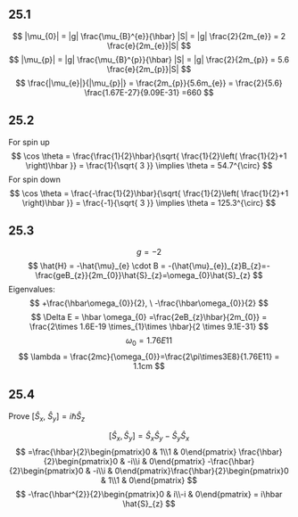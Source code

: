 ## 25.1
$$
|\mu_{0}| = |g| \frac{\mu_{B}^{e}}{\hbar} |S| = |g| \frac{2}{2m_{e}} = 2 \frac{e}{2m_{e}}|S|
$$
$$
|\mu_{p}| = |g| \frac{\mu_{B}^{p}}{\hbar} |S| = |g| \frac{2}{2m_{p}} = 5.6 \frac{e}{2m_{p}}|S|
$$
$$
\frac{|\mu_{e}|}{|\mu_{p}|} = \frac{2m_{p}}{5.6m_{e}} = \frac{2}{5.6} \frac{1.67E-27}{9.09E-31} =660
$$

## 25.2 
For spin up
$$
\cos \theta = \frac{\frac{1}{2}\hbar}{\sqrt{ \frac{1}{2}\left( \frac{1}{2}+1 \right)\hbar }} = \frac{1}{\sqrt{ 3 }} \implies \theta = 54.7^{\circ}
$$
For spin down 
$$
\cos \theta = \frac{-\frac{1}{2}\hbar}{\sqrt{ \frac{1}{2}\left( \frac{1}{2}+1 \right)\hbar }} = \frac{-1}{\sqrt{ 3 }} \implies \theta = 125.3^{\circ}
$$
## 25.3
$$
g=-2
$$
$$
\hat{H} = -\hat{\mu}_{e} \cdot B = -(\hat{\mu}_{e})_{z}B_{z}=-\frac{geB_{z}}{2m_{0}}\hat{S}_{z}=\omega_{0}\hat{S}_{z}
$$
Eigenvalues: 
$$
+\frac{\hbar\omega_{0}}{2}, \ -\frac{\hbar\omega_{0}}{2}
$$
$$
\Delta E = \hbar \omega_{0} =\frac{2eB_{z}\hbar}{2m_{0}} = \frac{2\times 1.6E-19 \times_{1}\times \hbar}{2 \times 9.1E-31}
$$
$$
\omega_{0}=1.76E11
$$
$$
\lambda = \frac{2mc}{\omega_{0}}=\frac{2\pi\times3E8}{1.76E11} = 1.1cm 
$$

## 25.4
Prove $[\hat{S}_{x}, \ \hat{S}_{y}] =i\hbar \hat{S}_{z}$

$$
[\hat{S}_{x}, \hat{S}_{y}] = \hat{S}_{x}\hat{S}_{y} - \hat{S}_{y}\hat{S}_{x}
$$
$$
=\frac{\hbar}{2}\begin{pmatrix}0 & 1\\1 & 0\end{pmatrix} \frac{\hbar}{2}\begin{pmatrix}0 & -i\\i & 0\end{pmatrix} -\frac{\hbar}{2}\begin{pmatrix}0 & -i\\i & 0\end{pmatrix}\frac{\hbar}{2}\begin{pmatrix}0 & 1\\1 & 0\end{pmatrix}
$$
$$
-\frac{\hbar^{2}}{2}\begin{pmatrix}0 & i\\-i & 0\end{pmatrix} = i\hbar \hat{S}_{z}
$$





